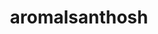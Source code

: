 ---
title: aromalsanthosh
github: https://github.com/aromalsanthosh
mode: dark
transition: 3s
archetype:
- Badges | Tags | Icons
- Little Bit of Everything
---